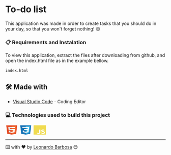 # To-do list

This application was made in order to create tasks that you should do in your day, so that you won't forget nothing!  😊

### 📋 Requirements and Instalation

To view this application, extract the files after downloading from github, and open the index.html file as in the example bellow.

```
index.html
```

## 🛠️ Made with
* [Visual Studio Code](https://code.visualstudio.com) - Coding Editor

### 💻 Technologies used to build this project
<div display="flex">
  <img align="center" alt="leo-HTML" height="30" width="40" src="https://raw.githubusercontent.com/devicons/devicon/master/icons/html5/html5-original.svg">
 <img align="center" alt="leo-CSS" height="30" width="40" src="https://raw.githubusercontent.com/devicons/devicon/master/icons/css3/css3-original.svg">
 <img align="center" alt="leo-Js" height="30" width="40" src="https://raw.githubusercontent.com/devicons/devicon/master/icons/javascript/javascript-plain.svg">
</div>

 
---
⌨️ with ❤️ by [Leonardo Barbosa](https://github.com/leonardojpereira) 😊




